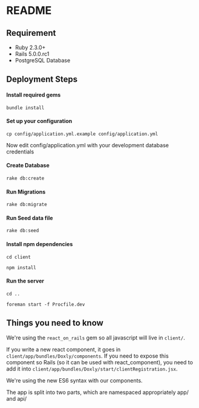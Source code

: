 # README

## Requirement
* Ruby 2.3.0+
* Rails 5.0.0.rc1
* PostgreSQL Database

## Deployment Steps
#### Install required gems
```
bundle install
```
#### Set up your configuration
```
cp config/application.yml.example config/application.yml
```
Now edit config/application.yml with your development database credentials
#### Create Database
```
rake db:create
```
#### Run Migrations
```
rake db:migrate
```
#### Run Seed data file
```
rake db:seed
```
#### Install npm dependencies
```
cd client
```
```
npm install
```
#### Run the server
```
cd ..
```
```
foreman start -f Procfile.dev
```

## Things you need to know
We're using the ```react_on_rails``` gem so all javascript will live in ```client/```.

If you write a new react component, it goes in ```client/app/bundles/Doxly/components```. If you need to expose this component
so Rails (so it can be used with react_component), you need to add it into ```client/app/bundles/Doxly/start/clientRegistration.jsx```.

We're using the new ES6 syntax with our components.

The app is split into two parts, which are namespaced appropriately app/ and api/ 